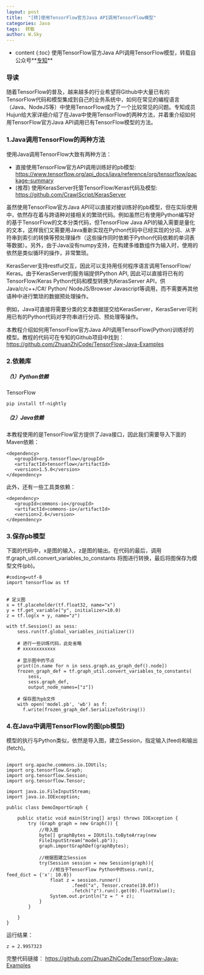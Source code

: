 ```yaml
---
layout: post
title:  "[转]使用TensorFlow官方Java API调用TensorFlow模型"
categories: Java
tags:  转载
author: W.Sky
---
```


* content
{:toc}
使用TensorFlow官方Java API调用TensorFlow模型，转载自公众号**[专知](https://mp.weixin.qq.com/s/hn-LqyREkusxP2TOWfTJ6g)**



### 导读
随着TensorFlow的普及，越来越多的行业希望将Github中大量已有的TensorFlow代码和模型集成到自己的业务系统中，如何在常见的编程语言（Java、NodeJS等）中使用TensorFlow成为了一个比较常见的问题。专知成员Hujun给大家详细介绍了在Java中使用TensorFlow的两种方法，并着重介绍如何用TensorFlow官方Java API调用已有TensorFlow模型的方法。

### 1.Java调用TensorFlow的两种方法
使用Java调用TensorFlow大致有两种方法：
* 直接使用TensorFlow官方API调用训练好的pb模型: 
https://www.tensorflow.org/api_docs/java/reference/org/tensorflow/package-summary
* (推荐) 使用KerasServer托管TensorFlow/Keras代码及模型: 
https://github.com/CrawlScript/KerasServer

虽然使用TensorFlow官方Java API可以直接对接训练好的pb模型，但在实际使用中，依然存在着与跨语种对接相关的繁琐代码。例如虽然已有使用Python编写好的基于TensorFlow的文本分类代码，但TensorFlow Java API的输入需要是量化的文本，这样我们又需要用Java重新实现在Python代码中已经实现的分词、从字符串到索引的转换等预处理操作（这些操作同时依赖于Python代码依赖的单词表等数据）。另外，由于Java没有numpy支持，在构建多维数组作为输入时，使用的依然是类似循环的操作，非常繁琐。

KerasServer支持restful交互，因此可以支持用任何程序语言调用TensorFlow/ Keras。由于KerasServer的服务端提供Python API, 因此可以直接将已有的TensorFlow/Keras Python代码和模型转换为KerasServer API，供Java/c/c++/C#/ Python/ NodeJS/Browser Javascript等调用，而不需要再其他语种中进行繁琐的数据预处理操作。

例如，Java可直接将需要分类的文本数据提交给KerasServer，KerasServer可利用已有的Python代码对字符串进行分词、预处理等操作。

本教程介绍如何用TensorFlow官方Java API调用TensorFlow(Python)训练好的模型。教程的代码可在专知的Github项目中找到：
https://github.com/ZhuanZhiCode/TensorFlow-Java-Examples

### 2.依赖库
##### （1）Python依赖
TensorFlow

```
pip install tf-nightly
```
##### （2）Java依赖
本教程使用的是TensorFlow官方提供了Java接口，因此我们需要导入下面的Maven依赖：

```
<dependency>
   <groupId>org.tensorflow</groupId>
   <artifactId>tensorflow</artifactId>
   <version>1.5.0</version>
</dependency>
```
此外，还有一些工具类依赖：

```
<dependency>
   <groupId>commons-io</groupId>
   <artifactId>commons-io</artifactId>
   <version>2.6</version>
</dependency>
```
### 3.保存pb模型
下面的代码中，x是图的输入，z是图的输出。在代码的最后，调用tf.graph_util.convert_variables_to_constants 将图进行转换，最后将图保存为模型文件(pb)。

```
#coding=utf-8
import tensorflow as tf


# 定义图
x = tf.placeholder(tf.float32, name="x")
y = tf.get_variable("y", initializer=10.0)
z = tf.log(x + y, name="z")

with tf.Session() as sess:
    sess.run(tf.global_variables_initializer())

    # 进行一些训练代码，此处省略
    # xxxxxxxxxxxx

    # 显示图中的节点
    print([n.name for n in sess.graph.as_graph_def().node])
    frozen_graph_def = tf.graph_util.convert_variables_to_constants(
        sess,
        sess.graph_def,
        output_node_names=["z"])

    # 保存图为pb文件
    with open('model.pb', 'wb') as f:
      f.write(frozen_graph_def.SerializeToString())
```
### 4.在Java中调用TensorFlow的图(pb模型)
模型的执行与Python类似，依然是导入图，建立Session，指定输入(feed)和输出(fetch)。

```

import org.apache.commons.io.IOUtils;
import org.tensorflow.Graph;
import org.tensorflow.Session;
import org.tensorflow.Tensor;

import java.io.FileInputStream;
import java.io.IOException;

public class DemoImportGraph {

    public static void main(String[] args) throws IOException {
        try (Graph graph = new Graph()) {
            //导入图
            byte[] graphBytes = IOUtils.toByteArray(new 
            FileInputStream("model.pb"));
            graph.importGraphDef(graphBytes);

            //根据图建立Session
            try(Session session = new Session(graph)){
                //相当于TensorFlow Python中的sess.run(z, 
feed_dict = {'x': 10.0})
                float z = session.runner()
                        .feed("x", Tensor.create(10.0f))
                        .fetch("z").run().get(0).floatValue();
                System.out.println("z = " + z);
            }
        }

    }
}
```
运行结果：

```
z = 2.9957323
```
完整代码链接：
https://github.com/ZhuanZhiCode/TensorFlow-Java-Examples

